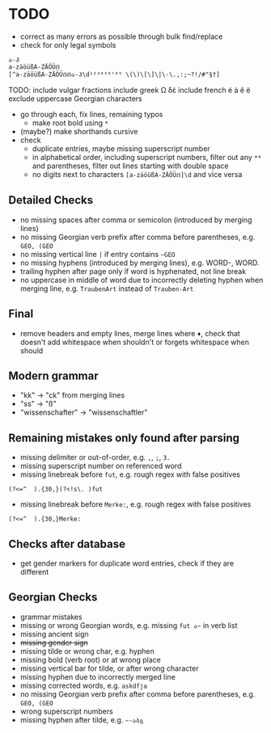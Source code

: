 # TODO

- correct as many errors as possible through bulk find/replace
- check for only legal symbols

```
ა-ჰ
a-zäöüßA-ZÄÖÜẞ
[^a-zäöüßA-ZÄÖÜẞẞა-ჰ\d¹²³⁴⁵⁶⁷⁸⁹ \(\)\[\]\|\-\.,:;~?!/#"§†]
```
TODO: include vulgar fractions
      include greek Ω δέ
      include french é à ê ë
      exclude uppercase Georgian characters
  
- go through each, fix lines, remaining typos
  - make root bold using `*`
- (maybe?) make shorthands cursive
- check
  - duplicate entries, maybe missing superscript number
  - in alphabetical order, including superscript numbers, filter out any `**` and parentheses, filter out lines starting with double space
  - no digits next to characters `[a-zäöüßA-ZÄÖÜẞ]\d` and vice versa

## Detailed Checks

- no missing spaces after comma or semicolon (introduced by merging lines)
- no missing Georgian verb prefix after comma before parentheses, e.g. `GEO, (GEO`
- no missing vertical line `|` if entry contains `~GEO`
- no missing hyphens (introduced by merging lines), e.g. WORD-, WORD.
- trailing hyphen after page only if word is hyphenated, not line break
- no uppercase in middle of word due to incorrectly deleting hyphen when merging line, e.g. `TraubenArt` instead of `Trauben-Art`

## Final

- remove headers and empty lines, merge lines where `♦︎`, check that doesn't add whitespace when shouldn't or forgets whitespace when should

## Modern grammar

- "kk" -> "ck" from merging lines
- "ss" -> "ß"
- "wissenschafter" -> "wissenschaftler"

## Remaining mistakes only found after parsing

- missing delimiter or out-of-order, e.g. `,`, `;`, `3.`
- missing superscript number on referenced word
- missing linebreak before `fut`, e.g. rough regex with false positives

```
(?<=^  ).{30,}(?<!s\. )fut
```

- missing linebreak before `Merke:`, e.g. rough regex with false positives

```
(?<=^  ).{30,}Merke:
```

## Checks after database

- get gender markers for duplicate word entries, check if they are different

## Georgian Checks

- grammar mistakes
- missing or wrong Georgian words, e.g. missing `fut ა~` in verb list
- missing ancient sign
- ~~missing gender sign~~
- missing tilde or wrong char, e.g. hyphen
- missing bold (verb root) or at wrong place
- missing vertical bar for tilde, or after wrong character
- missing hyphen due to incorrectly merged line
- missing corrected words, e.g. `askdfja`
- no missing Georgian verb prefix after comma before parentheses, e.g. `GEO, (GEO`
- wrong superscript numbers
- missing hyphen after tilde, e.g. `~-აბგ`
